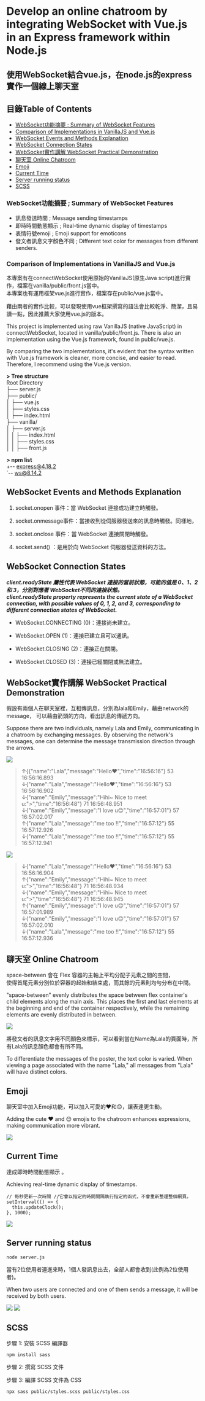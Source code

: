 # Develop an online chatroom by integrating WebSocket with Vue.js in an Express framework within Node.js 
## 使用WebSocket結合vue.js，在node.js的express實作一個線上聊天室 
## 目錄Table of Contents
- [WebSocket功能摘要 ; Summary of WebSocket Features](#websocket功能摘要--summary-of-websocket-features)
- [Comparison of Implementations in VanillaJS and Vue.js](#comparison-of-implementations-in-vanillajs-and-vuejs)
- [WebSocket Events and Methods Explanation](#WebSocket-Events-and-Methods-Explanation)
- [WebSocket Connection States](#WebSocket-Connection-States)
- [WebSocket實作講解 WebSocket Practical Demonstration](#WebSocket實作講解-WebSocket-Practical-Demonstration)
- [聊天室 Online Chatroom](#聊天室-online-chatroom)
- [Emoji](#emoji)
- [Current Time](#current-time)
- [Server running status](#server-running-status)
- [SCSS](#SCSS)

### WebSocket功能摘要 ; Summary of WebSocket Features
- 訊息發送時間 ; Message sending timestamps
- 即時時間動態顯示 ; Real-time dynamic display of timestamps
- 表情符號emoji ; Emoji support for emoticons
- 發文者訊息文字顏色不同 ; Different text color for messages from different senders.

### Comparison of Implementations in VanillaJS and Vue.js
本專案有在connectWebSocket使用原始的VanillaJS(原生Java script)進行實作，檔案在vanilla/public/front.js當中。<br />
本專案也有運用框架vue.js進行實作，檔案存在public/vue.js當中。

藉由兩者的實作比較，可以發現使用vue框架撰寫的語法會比較乾淨、簡潔，且易讀一點，因此推薦大家使用vue.js的版本。

This project is implemented using raw VanillaJS (native JavaScript) in connectWebSocket, located in vanilla/public/front.js. 
There is also an implementation using the Vue.js framework, found in public/vue.js.

By comparing the two implementations, it's evident that the syntax written with Vue.js framework is cleaner, more concise, and easier to read. Therefore, I recommend using the Vue.js version.

**> Tree structure**<br />
Root Directory<br />
├── server.js<br />
├── public/<br />
│    ├── vue.js<br />
│    ├── styles.css<br />
│    ├── index.html<br />
├── vanilla/<br />
│    ├── server.js<br />
│    │    ├── index.html<br />
│    │    ├── styles.css<br />
│    │    ├── front.js<br />
  
**> npm list** <br />
+-- express@4.18.2 <br />
`-- ws@8.14.2 <br />

## WebSocket Events and Methods Explanation

1. socket.onopen 事件：當 WebSocket 連接成功建立時觸發。

2. socket.onmessage事件：當接收到從伺服器發送來的訊息時觸發。同樣地，

3. socket.onclose 事件：當 WebSocket 連接關閉時觸發。

4. socket.send() ：是用於向 WebSocket 伺服器發送資料的方法。

## WebSocket Connection States
***client.readyState 屬性代表 WebSocket 連接的當前狀態，可能的值是 0、1、2 和 3，分別對應著 WebSocket不同的連接狀態。*** <br />
***client.readyState property represents the current state of a WebSocket connection, with possible values of 0, 1, 2, and 3, corresponding to different connection states of WebSocket.***

- WebSocket.CONNECTING (0)：連接尚未建立。

- WebSocket.OPEN (1)：連接已建立且可以通訊。

- WebSocket.CLOSING (2)：連接正在關閉。

- WebSocket.CLOSED (3)：連接已經關閉或無法建立。

## WebSocket實作講解 WebSocket Practical Demonstration
假設有兩個人在聊天室裡，互相傳訊息，分別為lala和Emily，藉由network的message，
可以藉由箭頭的方向，看出訊息的傳遞方向。

Suppose there are two individuals, namely Lala and Emily, communicating in a chatroom by exchanging messages. 
By observing the network's messages, one can determine the message transmission direction through the arrows.

![](https://raw.githubusercontent.com/weitsung50110/WebSocketwithNodeJSandVue/main/github_images/39.png)
>↑{{"name":"Lala","message":"Hello❤️","time":"16:56:16"}	53	16:56:16.893 <br />
↓{"name":"Lala","message":"Hello❤️","time":"16:56:16"}	53	16:56:16.902 <br />
↓{"name":"Emily","message":"Hihi~ Nice to meet u:\">","time":"16:56:48"}	71	16:56:48.951 <br />
↓{"name":"Emily","message":"I love u😊","time":"16:57:01"}	57	16:57:02.017 <br />
↑{"name":"Lala","message":"me too !!","time":"16:57:12"}	55	16:57:12.926 <br />
↓{"name":"Lala","message":"me too !!","time":"16:57:12"}	55	16:57:12.941 

![](https://raw.githubusercontent.com/weitsung50110/WebSocketwithNodeJSandVue/main/github_images/40.png)
>↓{"name":"Lala","message":"Hello❤️","time":"16:56:16"}	53	16:56:16.904 <br />
↑{"name":"Emily","message":"Hihi~ Nice to meet u:\">","time":"16:56:48"}	71	16:56:48.934 <br />
↓{"name":"Emily","message":"Hihi~ Nice to meet u:\">","time":"16:56:48"}	71	16:56:48.945 <br />
↑{"name":"Emily","message":"I love u😊","time":"16:57:01"}	57	16:57:01.989 <br />
↓{"name":"Emily","message":"I love u😊","time":"16:57:01"}	57	16:57:02.010 <br />
↓{"name":"Lala","message":"me too !!","time":"16:57:12"}	55	16:57:12.936 <br />

## 聊天室 Online Chatroom
space-between 會在 Flex 容器的主軸上平均分配子元素之間的空間，<br />使得首尾元素分別位於容器的起始和結束處，而其餘的元素則均勻分布在中間。

"space-between" evenly distributes the space between flex container's child elements along the main axis. This places the first and last elements at the beginning and end of the container respectively, while the remaining elements are evenly distributed in between.

![](https://raw.githubusercontent.com/weitsung50110/WebSocketwithNodeJSandVue/main/github_images/42.png)

將發文者的訊息文字用不同顏色來標示，可以看到當在Name為Lala的頁面時，所有Lala的訊息顏色都會有所不同。

To differentiate the messages of the poster, the text color is varied. When viewing a page associated with the name "Lala," all messages from "Lala" will have distinct colors.

## Emoji
聊天室中加入Emoji功能，可以加入可愛的❤️和😊，讓表達更生動。

Adding the cute ❤️ and 😊 emojis to the chatroom enhances expressions, making communication more vibrant.

![](https://raw.githubusercontent.com/weitsung50110/WebSocketwithNodeJSandVue/main/github_images/43.png)

## Current Time
達成即時時間動態顯示 。

Achieving real-time dynamic display of timestamps.

    // 每秒更新一次時間 //它會以指定的時間間隔執行指定的函式，不會重新整理整個網頁。
    setInterval(() => {
      this.updateClock();
    }, 1000);


![](https://raw.githubusercontent.com/weitsung50110/WebSocketwithNodeJSandVue/main/github_images/24.png)

## Server running status
    node server.js
當有2位使用者連進來時，1個人發訊息出去，全部人都會收到(此例為2位使用者)。

When two users are connected and one of them sends a message, it will be received by both users.

![](https://raw.githubusercontent.com/weitsung50110/WebSocketwithNodeJSandVue/main/github_images/32.png)
![](https://raw.githubusercontent.com/weitsung50110/WebSocketwithNodeJSandVue/main/github_images/41.png)

## SCSS
步驟 1: 安裝 SCSS 編譯器

    npm install sass

步驟 2: 撰寫 SCSS 文件

步驟 3: 編譯 SCSS 文件為 CSS

    npx sass public/styles.scss public/styles.css
